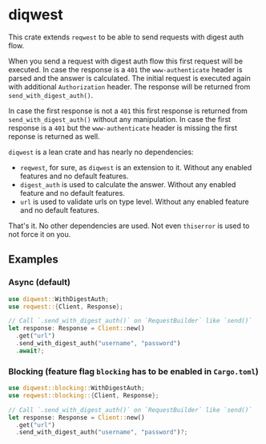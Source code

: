 # diqwest

This crate extends `reqwest` to be able to send requests with digest auth flow.

When you send a request with digest auth flow this first request will be executed. In case the response is a `401` the `www-authenticate` header is parsed and the answer is calculated. The initial request is executed again with additional `Authorization` header. The response will be returned from `send_with_digest_auth()`.

In case the first response is not a `401` this first response is returned from `send_with_digest_auth()` without any manipulation. In case the first response is a `401` but the `www-authenticate` header is missing the first reponse is returned as well.

`diqwest` is a lean crate and has nearly no dependencies:
- `reqwest`, for sure, as `diqwest` is an extension to it. Without any enabled features and no default features.
- `digest_auth` is used to calculate the answer. Without any enabled feature and no default features.
- `url` is used to validate urls on type level. Without any enabled feature and no default features. 

That's it. No other dependencies are used. Not even `thiserror` is used to not force it on you.

## Examples

### Async (default)
```rust
use diqwest::WithDigestAuth;
use reqwest::{Client, Response};

// Call `.send_with_digest_auth()` on `RequestBuilder` like `send()`
let response: Response = Client::new()
  .get("url")
  .send_with_digest_auth("username", "password")
  .await?;
```

### Blocking (feature flag `blocking` has to be enabled in `Cargo.toml`)

```rust
use diqwest::blocking::WithDigestAuth;
use reqwest::blocking::{Client, Response};

// Call `.send_with_digest_auth()` on `RequestBuilder` like `send()`
let response: Response = Client::new()
  .get("url")
  .send_with_digest_auth("username", "password")?;
```
